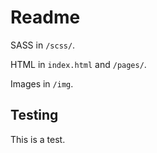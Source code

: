 # Readme

SASS in `/scss/`.

HTML in `index.html` and `/pages/`.

Images in `/img`.

## Testing

This is a test.
